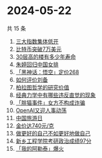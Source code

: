 # 2024-05-22

共 15 条

<!-- BEGIN -->
<!-- 最后更新时间 Wed May 22 2024 22:10:19 GMT+0800 (China Standard Time) -->

1. [三大指数集体低开](https://www.zhihu.com/search?q=%E4%B8%89%E5%A4%A7%E6%8C%87%E6%95%B0%E9%9B%86%E4%BD%93%E4%BD%8E%E5%BC%80)
1. [比特币突破7万美元](https://www.zhihu.com/search?q=%E6%AF%94%E7%89%B9%E5%B8%81%E7%AA%81%E7%A0%B47%E4%B8%87%E7%BE%8E%E5%85%83)
1. [30层高的楼有多少年寿命](https://www.zhihu.com/search?q=30%E5%B1%82%E9%AB%98%E7%9A%84%E6%A5%BC%E6%9C%89%E5%A4%9A%E5%B0%91%E5%B9%B4%E5%AF%BF%E5%91%BD)
1. [朱婷回归中国女排](https://www.zhihu.com/search?q=%E6%9C%B1%E5%A9%B7%E5%9B%9E%E5%BD%92%E4%B8%AD%E5%9B%BD%E5%A5%B3%E6%8E%92)
1. [「黑神话：悟空」定价268](https://www.zhihu.com/search?q=%E3%80%8C%E9%BB%91%E7%A5%9E%E8%AF%9D%EF%BC%9A%E6%82%9F%E7%A9%BA%E3%80%8D%E5%AE%9A%E4%BB%B7268)
1. [如何评价刘备](https://www.zhihu.com/search?q=%E5%A6%82%E4%BD%95%E8%AF%84%E4%BB%B7%E5%88%98%E5%A4%87)
1. [柏拉图哲学的研究价值](https://www.zhihu.com/search?q=%E6%9F%8F%E6%8B%89%E5%9B%BE%E5%93%B2%E5%AD%A6%E7%9A%84%E7%A0%94%E7%A9%B6%E4%BB%B7%E5%80%BC)
1. [经典力学中有哪些违反直觉的现象](https://www.zhihu.com/search?q=%E7%BB%8F%E5%85%B8%E5%8A%9B%E5%AD%A6%E4%B8%AD%E6%9C%89%E5%93%AA%E4%BA%9B%E8%BF%9D%E5%8F%8D%E7%9B%B4%E8%A7%89%E7%9A%84%E7%8E%B0%E8%B1%A1)
1. [「胖猫事件」女方不构成诈骗](https://www.zhihu.com/search?q=%E3%80%8C%E8%83%96%E7%8C%AB%E4%BA%8B%E4%BB%B6%E3%80%8D%E5%A5%B3%E6%96%B9%E4%B8%8D%E6%9E%84%E6%88%90%E8%AF%88%E9%AA%97)
1. [OpenAI又迎人事动荡](https://www.zhihu.com/search?q=OpenAI%E5%8F%88%E8%BF%8E%E4%BA%BA%E4%BA%8B%E5%8A%A8%E8%8D%A1)
1. [中国旅游日](https://www.zhihu.com/search?q=%E4%B8%AD%E5%9B%BD%E6%97%85%E6%B8%B8%E6%97%A5)
1. [金价达740元/克](https://www.zhihu.com/search?q=%E9%87%91%E4%BB%B7%E8%BE%BE740%E5%85%83%2F%E5%85%8B)
1. [做更好的自己不如更好地做自己](https://www.zhihu.com/search?q=%E5%81%9A%E6%9B%B4%E5%A5%BD%E7%9A%84%E8%87%AA%E5%B7%B1%E4%B8%8D%E5%A6%82%E6%9B%B4%E5%A5%BD%E5%9C%B0%E5%81%9A%E8%87%AA%E5%B7%B1)
1. [新乡工程学院考研政治成绩97分](https://www.zhihu.com/search?q=%E6%96%B0%E4%B9%A1%E5%B7%A5%E7%A8%8B%E5%AD%A6%E9%99%A2%E8%80%83%E7%A0%94%E6%94%BF%E6%B2%BB%E6%88%90%E7%BB%A997%E5%88%86)
1. [「我的阿勒泰」爆火](https://www.zhihu.com/search?q=%E3%80%8C%E6%88%91%E7%9A%84%E9%98%BF%E5%8B%92%E6%B3%B0%E3%80%8D%E7%88%86%E7%81%AB)

<!-- END -->

